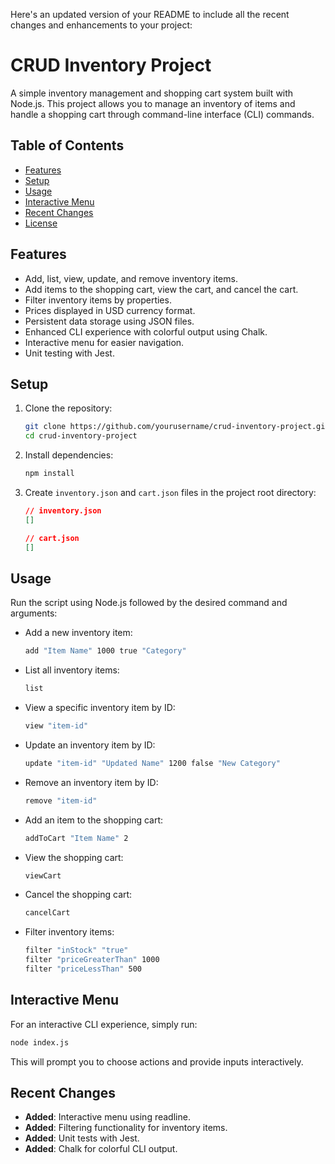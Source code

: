 Here's an updated version of your README to include all the recent changes and enhancements to your project:

# CRUD Inventory Project

A simple inventory management and shopping cart system built with Node.js. This project allows you to manage an inventory of items and handle a shopping cart through command-line interface (CLI) commands.

## Table of Contents

- [Features](#features)
- [Setup](#setup)
- [Usage](#usage)
- [Interactive Menu](#interactive-menu)
- [Recent Changes](#recent-changes)
- [License](#license)

## Features

- Add, list, view, update, and remove inventory items.
- Add items to the shopping cart, view the cart, and cancel the cart.
- Filter inventory items by properties.
- Prices displayed in USD currency format.
- Persistent data storage using JSON files.
- Enhanced CLI experience with colorful output using Chalk.
- Interactive menu for easier navigation.
- Unit testing with Jest.

## Setup

1. Clone the repository:

   ```bash
   git clone https://github.com/yourusername/crud-inventory-project.git
   cd crud-inventory-project
   ```

2. Install dependencies:

   ```bash
   npm install
   ```

3. Create `inventory.json` and `cart.json` files in the project root directory:

   ```json
   // inventory.json
   []
   ```

   ```json
   // cart.json
   []
   ```

## Usage

Run the script using Node.js followed by the desired command and arguments:

- Add a new inventory item:

  ```bash
  add "Item Name" 1000 true "Category"
  ```

- List all inventory items:

  ```bash
  list
  ```

- View a specific inventory item by ID:

  ```bash
  view "item-id"
  ```

- Update an inventory item by ID:

  ```bash
  update "item-id" "Updated Name" 1200 false "New Category"
  ```

- Remove an inventory item by ID:

  ```bash
  remove "item-id"
  ```

- Add an item to the shopping cart:

  ```bash
  addToCart "Item Name" 2
  ```

- View the shopping cart:

  ```bash
  viewCart
  ```

- Cancel the shopping cart:

  ```bash
  cancelCart
  ```

- Filter inventory items:

  ```bash
  filter "inStock" "true"
  filter "priceGreaterThan" 1000
  filter "priceLessThan" 500
  ```

## Interactive Menu

For an interactive CLI experience, simply run:

```bash
node index.js
```

This will prompt you to choose actions and provide inputs interactively.

## Recent Changes

- **Added**: Interactive menu using readline.
- **Added**: Filtering functionality for inventory items.
- **Added**: Unit tests with Jest.
- **Added**: Chalk for colorful CLI output.
